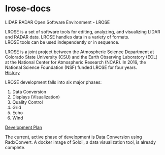 # lrose-docs
LIDAR RADAR Open Software Environment - LROSE

LROSE is a set of software tools for editing, analyzing, and visualizing LIDAR and RADAR 
data.  LROSE handles data in a variety of formats.  
LROSE tools can be used independently or in sequence.    


LROSE is a joint project between the Atmospheric Science Department at Colorado State University (CSU) and the Earth Observing 
Laboratory (EOL) at the National Center for Atmospheric Research (NCAR). 
In 2016, the National Science Foundation (NSF) funded LROSE for four years.  
[History](https://www.eol.ucar.edu/content/lidar-radar-open-software-environment)

LROSE development falls into six major phases:
1.  Data Conversion
2. Displays (Visualization)
3. Quality Control 
4.  Grid
5.  Echo
6.  Wind

 
[Development Plan](docs/plan_draft.md)

The current, active phase of development is Data Conversion using RadxConvert.  A docker image of Soloii,
a data visualization tool, is already complete. 
